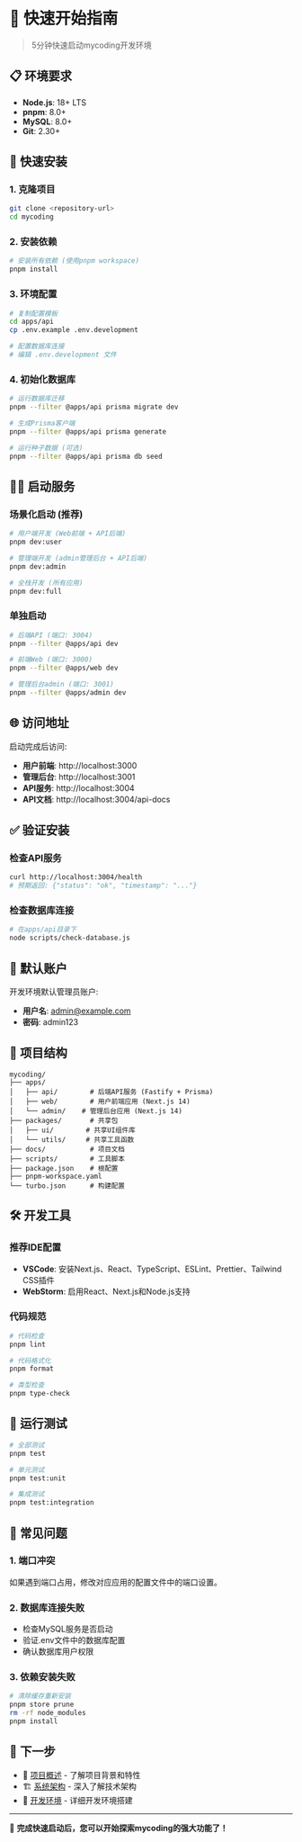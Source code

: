 # 🚀 快速开始指南

> 5分钟快速启动mycoding开发环境

## 📋 环境要求

- **Node.js**: 18+ LTS
- **pnpm**: 8.0+
- **MySQL**: 8.0+
- **Git**: 2.30+

## 🔧 快速安装

### 1. 克隆项目
```bash
git clone <repository-url>
cd mycoding
```

### 2. 安装依赖
```bash
# 安装所有依赖 (使用pnpm workspace)
pnpm install
```

### 3. 环境配置
```bash
# 复制配置模板
cd apps/api
cp .env.example .env.development

# 配置数据库连接
# 编辑 .env.development 文件
```

### 4. 初始化数据库
```bash
# 运行数据库迁移
pnpm --filter @apps/api prisma migrate dev

# 生成Prisma客户端
pnpm --filter @apps/api prisma generate

# 运行种子数据 (可选)  
pnpm --filter @apps/api prisma db seed
```

## 🏃‍♂️ 启动服务

### 场景化启动 (推荐)

```bash
# 用户端开发 (Web前端 + API后端)
pnpm dev:user

# 管理端开发 (admin管理后台 + API后端)  
pnpm dev:admin

# 全栈开发 (所有应用)
pnpm dev:full
```

### 单独启动
```bash
# 后端API (端口: 3004)
pnpm --filter @apps/api dev

# 前端Web (端口: 3000)
pnpm --filter @apps/web dev

# 管理后台admin (端口: 3001)
pnpm --filter @apps/admin dev
```

## 🌐 访问地址

启动完成后访问:

- **用户前端**: http://localhost:3000
- **管理后台**: http://localhost:3001  
- **API服务**: http://localhost:3004
- **API文档**: http://localhost:3004/api-docs

## ✅ 验证安装

### 检查API服务
```bash
curl http://localhost:3004/health
# 预期返回: {"status": "ok", "timestamp": "..."}
```

### 检查数据库连接
```bash
# 在apps/api目录下
node scripts/check-database.js
```

## 🔑 默认账户

开发环境默认管理员账户:
- **用户名**: admin@example.com
- **密码**: admin123

## 📁 项目结构

```
mycoding/
├── apps/
│   ├── api/        # 后端API服务 (Fastify + Prisma)
│   ├── web/        # 用户前端应用 (Next.js 14)
│   └── admin/    # 管理后台应用 (Next.js 14)
├── packages/       # 共享包
│   ├── ui/        # 共享UI组件库
│   └── utils/     # 共享工具函数
├── docs/           # 项目文档  
├── scripts/        # 工具脚本
├── package.json    # 根配置
├── pnpm-workspace.yaml
└── turbo.json      # 构建配置
```

## 🛠️ 开发工具

### 推荐IDE配置
- **VSCode**: 安装Next.js、React、TypeScript、ESLint、Prettier、Tailwind CSS插件
- **WebStorm**: 启用React、Next.js和Node.js支持

### 代码规范
```bash
# 代码检查
pnpm lint

# 代码格式化  
pnpm format

# 类型检查
pnpm type-check
```

## 🧪 运行测试

```bash
# 全部测试
pnpm test

# 单元测试
pnpm test:unit

# 集成测试
pnpm test:integration
```

## 🐛 常见问题

### 1. 端口冲突
如果遇到端口占用，修改对应应用的配置文件中的端口设置。

### 2. 数据库连接失败
- 检查MySQL服务是否启动
- 验证.env文件中的数据库配置
- 确认数据库用户权限

### 3. 依赖安装失败  
```bash
# 清除缓存重新安装
pnpm store prune
rm -rf node_modules
pnpm install
```

## 📖 下一步

- 📑 [项目概述](../01-architecture/project-overview.md) - 了解项目背景和特性
- 🏗️ [系统架构](../01-architecture/system-architecture.md) - 深入了解技术架构
- 🔧 [开发环境](./development-setup.md) - 详细开发环境搭建

---

🎯 **完成快速启动后，您可以开始探索mycoding的强大功能了！**